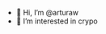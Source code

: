 - 👋 Hi, I’m @arturaw
- 👀 I’m interested in crypo



<!---
arturaw/arturaw is a ✨ special ✨ repository because its `README.md` (this file) appears on your GitHub profile.
You can click the Preview link to take a look at your changes.
--->

